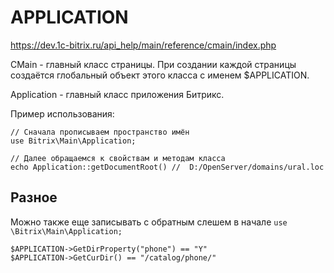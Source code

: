 # APPLICATION
https://dev.1c-bitrix.ru/api_help/main/reference/cmain/index.php

CMain - главный класс страницы. При создании каждой страницы создаётся глобальный объект этого класса с именем $APPLICATION.

Application - главный класс приложения Битрикс.

Пример использования:

    // Сначала прописываем пространство имён
    use Bitrix\Main\Application;

    // Далее обращаемся к свойствам и методам класса
    echo Application::getDocumentRoot() //  D:/OpenServer/domains/ural.loc

## Разное
Можно также еще записывать с обратным слешем в начале `use \Bitrix\Main\Application;`

    $APPLICATION->GetDirProperty("phone") == "Y"
    $APPLICATION->GetCurDir() == "/catalog/phone/"
